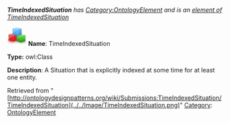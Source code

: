 ___TimeIndexedSituation__ has [Category:OntologyElement](../../Category/OntologyElement "Category:OntologyElement") and is an [element of](../../Property/ElementOf "Property:ElementOf") [TimeIndexedSituation](../../Submissions/TimeIndexedSituation "Submissions:TimeIndexedSituation")_


  




[![Class](../../images/thumb/2/27/Class.gif/45px-Class.gif)](../../Image/Class.gif "Class")
__Name__: TimeIndexedSituation 


__Type:__ owl:Class 


__Description__: A Situation that is explicitly indexed at some time for at least one entity. 





Retrieved from "[http://ontologydesignpatterns.org/wiki/Submissions:TimeIndexedSituation/TimeIndexedSituation](../../Image/TimeIndexedSituation.png)"
 [Category](http://ontologydesignpatterns.org/wiki/Special:Categories "Special:Categories"): [OntologyElement](../../Category/OntologyElement "Category:OntologyElement")